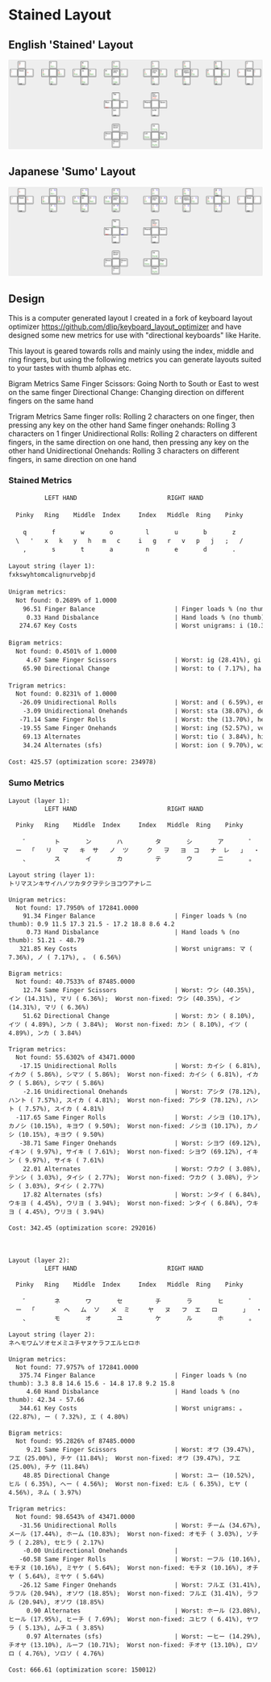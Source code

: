 # Stained Layout

## English 'Stained' Layout

![Keyboard Layout](./keyboard-layout.png)

## Japanese 'Sumo' Layout

![Keyboard Layout Ja](./keyboard-layout-ja.png)

## Design

This is a computer generated layout I created in a fork of keyboard layout optimizer <https://github.com/dlip/keyboard_layout_optimizer> and have designed some new metrics for use with "directional keyboards" like Harite.

This layout is geared towards rolls and mainly using the index, middle and ring fingers, but using the following metrics you can generate layouts suited to your tastes with thumb alphas etc.

Bigram Metrics
Same Finger Scissors: Going North to South or East to west on the same finger
Directional Change: Changing direction on different fingers on the same hand

Trigram Metrics
Same finger rolls: Rolling 2 characters on one finger, then pressing any key on the other hand
Same finger onehands: Rolling 3 characters on 1 finger
Unidirectional Rolls: Rolling 2 characters on different fingers, in the same direction on one hand, then pressing any key on the other hand
Unidirectional Onehands: Rolling 3 characters on different fingers, in same direction on one hand

### Stained Metrics

```txt
          LEFT HAND                         RIGHT HAND

  Pinky   Ring    Middle  Index     Index   Middle  Ring    Pinky

    q       f       w       o         l       u       b       z
  \   '   x   k   y   h   m   c     i   g   r   v   p   j   ;   /
    ,       s       t       a         n       e       d       .

Layout string (layer 1):
fxkswyhtomcalignurvebpjd

Unigram metrics:
  Not found: 0.2689% of 1.0000
    96.51 Finger Balance                      | Finger loads % (no thumb): 1.6 9.5 17.3 21.0 - 20.0 21.7 7.4 1.4
     0.33 Hand Disbalance                     | Hand loads % (no thumb): 49.45 - 50.55
   274.67 Key Costs                           | Worst unigrams: i (10.33%), r ( 8.78%), s ( 6.99%)

Bigram metrics:
  Not found: 0.4501% of 1.0000
     4.67 Same Finger Scissors                | Worst: ig (28.41%), gi (15.29%), ue (13.71%);  Worst non-fixed: ig (28.41%), gi (15.29%), ue (13.71%)
    65.90 Directional Change                  | Worst: to ( 7.17%), ha ( 5.86%), le ( 5.17%);  Worst non-fixed: to ( 7.17%), ha ( 5.86%), le ( 5.17%)

Trigram metrics:
  Not found: 0.8231% of 1.0000
   -26.09 Unidirectional Rolls                | Worst: and ( 6.59%), ent ( 4.58%), for ( 4.42%);  Worst non-fixed: and ( 6.59%), ent ( 4.58%), for ( 4.42%)
    -3.09 Unidirectional Onehands             | Worst: sta (38.07%), den (15.36%), pri (13.72%);  Worst non-fixed: sta (38.07%), den (15.36%), pri (13.72%)
   -71.14 Same Finger Rolls                   | Worst: the (13.70%), her ( 2.38%), ter ( 2.14%);  Worst non-fixed: the (13.70%), her ( 2.38%), ter ( 2.14%)
   -19.55 Same Finger Onehands                | Worst: ing (52.57%), ver (13.64%), com (10.03%);  Worst non-fixed: ing (52.57%), ver (13.64%), com (10.03%)
    69.13 Alternates                          | Worst: tio ( 3.84%), his ( 2.38%), out ( 1.79%);  Worst non-fixed: tio ( 3.84%), his ( 2.38%), out ( 1.79%)
    34.24 Alternates (sfs)                    | Worst: ion ( 9.70%), wit ( 4.83%), ear ( 3.45%);  Worst non-fixed: ion ( 9.70%), wit ( 4.83%), ear ( 3.45%)

Cost: 425.57 (optimization score: 234978)
```

### Sumo Metrics

```
Layout (layer 1):
          LEFT HAND                         RIGHT HAND

  Pinky   Ring    Middle  Index     Index   Middle  Ring    Pinky

    ゛       ト       ン       ハ         タ       シ       ア       ゜
  ー  「   リ   マ   キ  サ   ノ  ツ     ク   ヲ   ヨ  コ   ナ  レ   」  ・
    、       ス       イ       カ         テ       ウ       ニ       。

Layout string (layer 1):
トリマスンキサイハノツカタクヲテシヨコウアナレニ

Unigram metrics:
  Not found: 17.7950% of 172841.0000
    91.34 Finger Balance                      | Finger loads % (no thumb): 0.9 11.5 17.3 21.5 - 17.2 18.8 8.6 4.2
     0.73 Hand Disbalance                     | Hand loads % (no thumb): 51.21 - 48.79
   321.85 Key Costs                           | Worst unigrams: マ ( 7.36%), ノ ( 7.17%), 。 ( 6.56%)

Bigram metrics:
  Not found: 40.7533% of 87485.0000
    12.74 Same Finger Scissors                | Worst: ウシ (40.35%), イン (14.31%), マリ ( 6.36%);  Worst non-fixed: ウシ (40.35%), イン (14.31%), マリ ( 6.36%)
    51.62 Directional Change                  | Worst: カン ( 8.10%), イツ ( 4.89%), ンカ ( 3.84%);  Worst non-fixed: カン ( 8.10%), イツ ( 4.89%), ンカ ( 3.84%)

Trigram metrics:
  Not found: 55.6302% of 43471.0000
   -17.15 Unidirectional Rolls                | Worst: カイシ ( 6.81%), イカク ( 5.86%), シマツ ( 5.86%);  Worst non-fixed: カイシ ( 6.81%), イカク ( 5.86%), シマツ ( 5.86%)
    -2.16 Unidirectional Onehands             | Worst: アシタ (78.12%), ハント ( 7.57%), スイカ ( 4.81%);  Worst non-fixed: アシタ (78.12%), ハント ( 7.57%), スイカ ( 4.81%)
  -117.65 Same Finger Rolls                   | Worst: ノシヨ (10.17%), カノシ (10.15%), キヨウ ( 9.50%);  Worst non-fixed: ノシヨ (10.17%), カノシ (10.15%), キヨウ ( 9.50%)
   -38.71 Same Finger Onehands                | Worst: シヨウ (69.12%), イキン ( 9.97%), サイキ ( 7.61%);  Worst non-fixed: シヨウ (69.12%), イキン ( 9.97%), サイキ ( 7.61%)
    22.01 Alternates                          | Worst: ウカク ( 3.08%), テンシ ( 3.03%), タイシ ( 2.77%);  Worst non-fixed: ウカク ( 3.08%), テンシ ( 3.03%), タイシ ( 2.77%)
    17.82 Alternates (sfs)                    | Worst: ンタイ ( 6.84%), ウキヨ ( 4.45%), ウリヨ ( 3.94%);  Worst non-fixed: ンタイ ( 6.84%), ウキヨ ( 4.45%), ウリヨ ( 3.94%)

Cost: 342.45 (optimization score: 292016)



Layout (layer 2):
          LEFT HAND                         RIGHT HAND

  Pinky   Ring    Middle  Index     Index   Middle  Ring    Pinky

    ゛       ネ       ワ       セ         チ       ラ       ヒ       ゜
  ー  「        ヘ   ム  ソ   メ  ミ     ヤ   ヌ   フ  エ   ロ       」  ・
    、       モ       オ       ユ         ケ       ル       ホ       。

Layout string (layer 2):
ネヘモワムソオセメミユチヤヌケラフエルヒロホ

Unigram metrics:
  Not found: 77.9757% of 172841.0000
   375.74 Finger Balance                      | Finger loads % (no thumb): 3.3 8.8 14.6 15.6 - 14.8 17.8 9.2 15.8
     4.60 Hand Disbalance                     | Hand loads % (no thumb): 42.34 - 57.66
   344.61 Key Costs                           | Worst unigrams: 。 (22.87%), ー ( 7.32%), エ ( 4.80%)

Bigram metrics:
  Not found: 95.2826% of 87485.0000
     9.21 Same Finger Scissors                | Worst: オワ (39.47%), フエ (25.00%), チケ (11.84%);  Worst non-fixed: オワ (39.47%), フエ (25.00%), チケ (11.84%)
    48.85 Directional Change                  | Worst: ユー (10.52%), ヒル ( 6.35%), ヘー ( 4.56%);  Worst non-fixed: ヒル ( 6.35%), ヒヤ ( 4.56%), ネム ( 3.97%)

Trigram metrics:
  Not found: 98.6543% of 43471.0000
   -31.56 Unidirectional Rolls                | Worst: チーム (34.67%), メール (17.44%), ホーム (10.83%);  Worst non-fixed: オモチ ( 3.03%), ソチラ ( 2.28%), セヒラ ( 2.17%)
    -0.00 Unidirectional Onehands             |
   -60.58 Same Finger Rolls                   | Worst: ーフル (10.16%), モチヌ (10.16%), ミヤケ ( 5.64%);  Worst non-fixed: モチヌ (10.16%), オチヤ ( 5.64%), ミヤケ ( 5.64%)
   -26.12 Same Finger Onehands                | Worst: フルエ (31.41%), ラフル (20.94%), オソワ (18.85%);  Worst non-fixed: フルエ (31.41%), ラフル (20.94%), オソワ (18.85%)
     0.90 Alternates                          | Worst: ホール (23.08%), ヒール (17.95%), ヒーチ ( 7.69%);  Worst non-fixed: ユヒワ ( 6.41%), ヤワラ ( 5.13%), ムチユ ( 3.85%)
     0.97 Alternates (sfs)                    | Worst: ーヒー (14.29%), チオヤ (13.10%), ルーフ (10.71%);  Worst non-fixed: チオヤ (13.10%), ロソロ ( 4.76%), ソロソ ( 4.76%)

Cost: 666.61 (optimization score: 150012)
```
